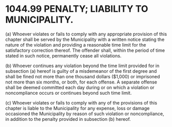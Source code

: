 1044.99 PENALTY; LIABILITY TO MUNICIPALITY.
===========================================

​(a) Whoever violates or fails to comply with any appropriate provision
of this chapter shall be served by the Municipality with a written
notice stating the nature of the violation and providing a reasonable
time limit for the satisfactory correction thereof. The offender shall,
within the period of time stated in such notice, permanently cease all
violations.

​(b) Whoever continues any violation beyond the time limit provided for
in subsection (a) hereof is guilty of a misdemeanor of the first degree
and shall be fined not more than one thousand dollars (\$1,000) or
imprisoned not more than six months, or both, for each offense. A
separate offense shall be deemed committed each day during or on which a
violation or noncompliance occurs or continues beyond such time limit.

​(c) Whoever violates or fails to comply with any of the provisions of
this chapter is liable to the Municipality for any expense, loss or
damage occasioned the Municipality by reason of such violation or
noncompliance, in addition to the penalty provided in subsection (b)
hereof.
